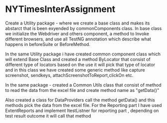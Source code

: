 # NYTimesInterAssignment
Create a Utility package - where we create a base class and makes its abstarct that is been exyended by commonComponents class. In base class we initialize the Webdriver and others component, a method to Invoke different browsers, and use all TestNG annotation which describe what happens in beforeSuite or BeforeMethod.                  

In the same Utility package i have created common component class which will extend Base Class and created a method ByLocator that consist of different type of locators based on the use it will pick that type of locator and in this class we have created some generic method like capture screenshot, sendkeys, attachScreenshotToReport,clickOn etc.

In the same package - created a Common Utils class that consist of method to read the data from the excel file and create  method name as "getData()"

Also created a class for DataProviders call the method getData() and this methods pick the data from the excel file.
For the Reporting part I have used ExtentReports and implement ItestListner for reporting part , depending on test result outcome it will call that method 
